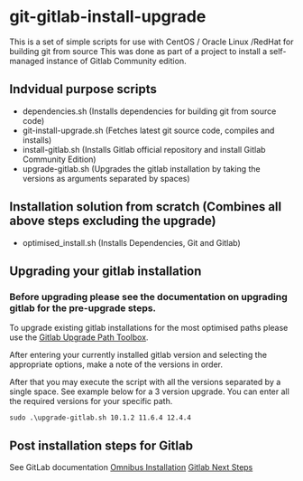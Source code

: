 # git-gitlab-install-upgrade
This is a set of simple scripts for use with CentOS / Oracle Linux /RedHat for building git from source
This was done as part of a project to install a self-managed instance of Gitlab Community edition.

## Indvidual purpose scripts
- dependencies.sh (Installs dependencies for building git from source code)
- git-install-upgrade.sh (Fetches latest git source code, compiles and installs)
- install-gitlab.sh (Installs Gitlab official repository and install Gitlab Community Edition)
- upgrade-gitlab.sh (Upgrades the gitlab installation by taking the versions as arguments separated by spaces)

## Installation solution from scratch (Combines all above steps excluding the upgrade)
- optimised_install.sh (Installs Dependencies, Git and Gitlab)

## Upgrading your gitlab installation
### Before upgrading please see the documentation on upgrading gitlab for the pre-upgrade steps.

To upgrade existing gitlab installations for the most optimised paths please use the [Gitlab Upgrade Path Toolbox](https://gitlab-com.gitlab.io/support/toolbox/upgrade-path/).

After entering your currently installed gitlab version and selecting the appropriate options, make a note of the versions in order.

After that you may execute the script with all the versions separated by a single space. See example below for a 3 version upgrade. You can enter all the required versions for your specific path.

```
sudo .\upgrade-gitlab.sh 10.1.2 11.6.4 12.4.4  
```

## Post installation steps for Gitlab
See GitLab documentation
[Omnibus Installation](https://docs.gitlab.com/omnibus/)
[Gitlab Next Steps](https://docs.gitlab.com/ee/install/next_steps.html)